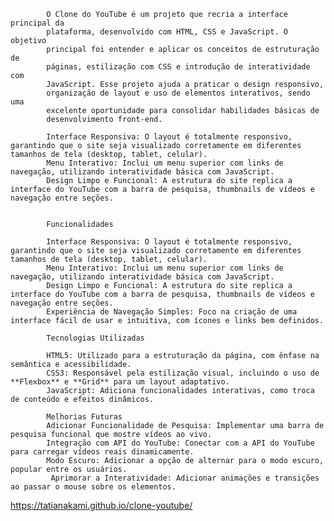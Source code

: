 

            O Clone do YouTube é um projeto que recria a interface principal da
            plataforma, desenvolvido com HTML, CSS e JavaScript. O objetivo
            principal foi entender e aplicar os conceitos de estruturação de
            páginas, estilização com CSS e introdução de interatividade com
            JavaScript. Esse projeto ajuda a praticar o design responsivo,
            organização de layout e uso de elementos interativos, sendo uma
            excelente oportunidade para consolidar habilidades básicas de
            desenvolvimento front-end.

            Interface Responsiva: O layout é totalmente responsivo, garantindo que o site seja visualizado corretamente em diferentes tamanhos de tela (desktop, tablet, celular).
            Menu Interativo: Inclui um menu superior com links de navegação, utilizando interatividade básica com JavaScript.
            Design Limpo e Funcional: A estrutura do site replica a interface do YouTube com a barra de pesquisa, thumbnails de vídeos e navegação entre seções.
            

            Funcionalidades

            Interface Responsiva: O layout é totalmente responsivo, garantindo que o site seja visualizado corretamente em diferentes tamanhos de tela (desktop, tablet, celular).
            Menu Interativo: Inclui um menu superior com links de navegação, utilizando interatividade básica com JavaScript.
            Design Limpo e Funcional: A estrutura do site replica a interface do YouTube com a barra de pesquisa, thumbnails de vídeos e navegação entre seções.
            Experiência de Navegação Simples: Foco na criação de uma interface fácil de usar e intuitiva, com ícones e links bem definidos.

            Tecnologias Utilizadas

            HTML5: Utilizado para a estruturação da página, com ênfase na semântica e acessibilidade.
            CSS3: Responsável pela estilização visual, incluindo o uso de **Flexbox** e **Grid** para um layout adaptativo.
            JavaScript: Adiciona funcionalidades interativas, como troca de conteúdo e efeitos dinâmicos.

            Melhorias Futuras
            Adicionar Funcionalidade de Pesquisa: Implementar uma barra de pesquisa funcional que mostre vídeos ao vivo.
            Integração com API do YouTube: Conectar com a API do YouTube para carregar vídeos reais dinamicamente.
            Modo Escuro: Adicionar a opção de alternar para o modo escuro, popular entre os usuários.
             Aprimorar a Interatividade: Adicionar animações e transições ao passar o mouse sobre os elementos.
             
https://tatianakami.github.io/clone-youtube/
